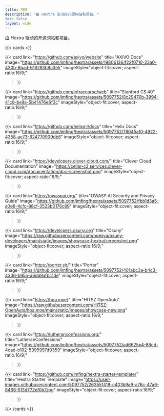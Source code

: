 ```yaml
---
title: 项目
description: "由 Hextra 驱动的开源网站和项目。"
toc: false
layout: wide
---
```

<!-- 这个页面还没有启用 -->

<div class="hx-mt-4"></div>

<p class="hx-mb-12 hx-text-center hx-text-lg hx-text-gray-500 dark:hx-text-gray-400">
由 Hextra 驱动的开源网站和项目。
</p>

{{< cards >}}

  {{< card
        link="https://github.com/axivo/website"
        title="AXIVO Docs"
        image="https://github.com/imfing/hextra/assets/19806136/f22f0710-23a0-430b-8bad-616283b8a3e5"
        imageStyle="object-fit:cover; aspect-ratio:16/9;"
  >}}

  {{< card
        link="https://github.com/infracourse/web"
        title="Stanford CS 40"
        image="https://github.com/imfing/hextra/assets/5097752/8c29470b-3994-41c8-be9a-5b41476e6f3c"
        imageStyle="object-fit:cover; aspect-ratio:16/9;"
  >}}

  {{< card
        link="https://github.com/helixml/docs"
        title="Helix Docs"
        image="https://github.com/imfing/hextra/assets/5097752/78045af0-4922-4358-ae73-624770909db6"
        imageStyle="object-fit:cover; aspect-ratio:16/9;"
  >}}

  {{< card
        link="https://developers.clever-cloud.com/"
        title="Clever Cloud Documentation"
        image="https://cellar-c2.services.clever-cloud.com/documentation/doc-screenshot.png" imageStyle="object-fit:cover; aspect-ratio:16/9;"
  >}}

  {{< card
        link="https://owaspai.org/"
        title="OWASP AI Security and Privacy Guide"
        image="https://github.com/imfing/hextra/assets/5097752/fbb1d3a5-a0e8-4cfc-88cf-3523b0176c89"
        imageStyle="object-fit:cover; aspect-ratio:16/9;"
  >}}

  {{< card
        link="https://developers.osuny.org"
        title="Osuny"
        image="https://raw.githubusercontent.com/noesya/osuny-developers/main/static/images/showcase-hextra/screenshot.png"
        imageStyle="object-fit:cover; aspect-ratio:16/9;"
  >}}

  {{< card link="https://porter.sh/"
        title="Porter"
        image="https://github.com/imfing/hextra/assets/5097752/401abc3a-b4c3-4336-b95a-a6dd9afbc1de"
        imageStyle="object-fit:cover; aspect-ratio:16/9;"
  >}}

  {{< card
        link="https://hoa.moe/"
        title="HITSZ OpenAuto"
        image="https://raw.githubusercontent.com/HITSZ-OpenAuto/hoa.moe/main/static/images/showcase-new.png"
        imageStyle="object-fit:cover; aspect-ratio:16/9;" 
  >}}

  {{< card
        link="https://lutheranconfessions.org/"
        title="LutheranConfessions"
        image="https://github.com/imfing/hextra/assets/5097752/ad6625e4-88cd-4cad-b102-5399997d0359"
        imageStyle="object-fit:cover; aspect-ratio:16/9;"
  >}}

  {{< card
        link="https://github.com/imfing/hextra-starter-template/"
        title="Hextra Starter Template"
        image="https://user-images.githubusercontent.com/5097752/263551418-c403b9a9-a76c-47a6-8466-513d772ef0b7.jpg"
        imageStyle="object-fit:cover; aspect-ratio:16/9;"
  >}}

{{< /cards >}}